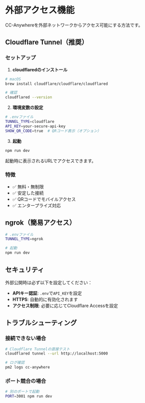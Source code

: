 # 外部アクセス機能

CC-Anywhereを外部ネットワークからアクセス可能にする方法です。

## Cloudflare Tunnel（推奨）

### セットアップ

1. **cloudflaredのインストール**
```bash
# macOS
brew install cloudflare/cloudflare/cloudflared

# 確認
cloudflared --version
```

2. **環境変数の設定**
```bash
# .envファイル
TUNNEL_TYPE=cloudflare
API_KEY=your-secure-api-key
SHOW_QR_CODE=true  # QRコード表示（オプション）
```

3. **起動**
```bash
npm run dev
```

起動時に表示されるURLでアクセスできます。

### 特徴
- ✅ 無料・無制限
- ✅ 安定した接続
- ✅ QRコードでモバイルアクセス
- ✅ エンタープライズ対応

## ngrok（簡易アクセス）

```bash
# .envファイル
TUNNEL_TYPE=ngrok

# 起動
npm run dev
```

## セキュリティ

外部公開時は必ず以下を設定してください：

- **APIキー認証**: `.env`で`API_KEY`を設定
- **HTTPS**: 自動的に有効化されます
- **アクセス制限**: 必要に応じてCloudflare Accessを設定

## トラブルシューティング

### 接続できない場合
```bash
# Cloudflare Tunnelの直接テスト
cloudflared tunnel --url http://localhost:5000

# ログ確認
pm2 logs cc-anywhere
```

### ポート競合の場合
```bash
# 別のポートで起動
PORT=3001 npm run dev
```